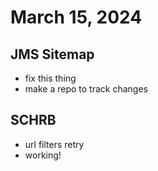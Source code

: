 # March 15, 2024

## JMS Sitemap

- fix this thing
- make a repo to track changes

## SCHRB

- url filters retry
- working!
